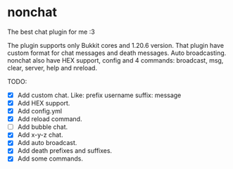 # nonchat
 The best chat plugin for me :3

The plugin supports only Bukkit cores and 1.20.6 version.
That plugin have custom format for chat messages and death messages. Auto broadcasting.
nonchat also have HEX support, config and 4 commands: broadcast, msg, clear, server, help and nreload.

TODO:
- [X] Add custom chat. Like: prefix username suffix: message
- [X] Add HEX support.
- [X] Add config.yml
- [X] Add reload command.
- [ ] Add bubble chat.
- [X] Add x-y-z chat.
- [X] Add auto broadcast.
- [X] Add death prefixes and suffixes.
- [X] Add some commands.

